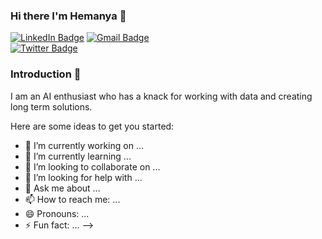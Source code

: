 ### Hi there I'm Hemanya 👋

[![LinkedIn Badge](https://img.shields.io/badge/LinkedIn-0077B5?style=for-the-badge&logo=linkedin&logoColor=white)](https://www.linkedin.com/in/hemanya-arora/)
[![Gmail Badge](https://img.shields.io/badge/Gmail-D14836?style=for-the-badge&logo=gmail&logoColor=white)](https://mail.google.com/mail/u/2/#inbox?compose=new)             
[![Twitter Badge](https://img.shields.io/badge/Twitter-1DA1F2?style=for-the-badge&logo=twitter&logoColor=white)](https://twitter.com/AroraHemanya)

### Introduction 🚀
I am an AI enthusiast who has a knack for working with data and creating long term solutions. 

Here are some ideas to get you started:

- 🔭 I’m currently working on ...
- 🌱 I’m currently learning ...
- 👯 I’m looking to collaborate on ...
- 🤔 I’m looking for help with ...
- 💬 Ask me about ...
- 📫 How to reach me: ...
- 😄 Pronouns: ...
- ⚡ Fun fact: ...
-->
